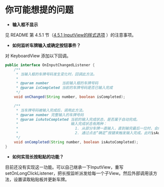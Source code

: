 你可能想提的问题
====

- **输入框不显示**

见 README 第 4.5.1 节（[4.5.1 InputView的样式选项](https://github.com/parkingwang/vehicle-keyboard-android#451-inputview%E7%9A%84%E6%A0%B7%E5%BC%8F%E9%80%89%E9%A1%B9) ）的注意事项。


- **如何监听车牌输入或确定按钮事件？**

对 KeyboardView 添加以下回调。

```java
public interface OnInputChangedListener {
    /**
     * 当输入框的车牌号码发生变化时，回调此方法。
     *
     * @param number      当前输入框的车牌号码
     * @param isCompleted 当前的车牌号码是否已输入完成
     */
    void onChanged(String number, boolean isCompleted);

    /**
     * 当车牌号码被输入完成后，调用此方法。
     * @param number 完整输入的车牌号码
     * @param isAutoCompleted 当前的输入完成状态，是否属于自动完成。
     *                        输入完成状态有两种：
     *                          1. 从部分车牌一直输入，直到输完最后一位时，会触发自动完成回调。此时isAutoCompleted为True。
     *                          2. 通过点击“确定”按键来触发输入完成。此时isAutoCompleted为False。
     */
    void onCompleted(String number, boolean isAutoCompleted);
}
```

- **如何实现长按粘贴的功能？**

目前还没有实现这一功能。可以自己继承一下InputView，重写 setOnLongClickListener，把长按监听派发给每一个子View。然后外部调用该方法，设置读取粘贴板并更新车牌。